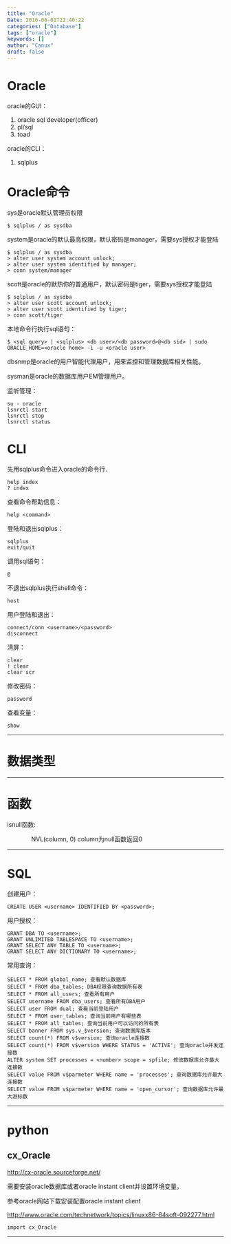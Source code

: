 ```yaml
---
title: "Oracle"
Date: 2016-06-01T22:40:22
categories: ["Database"]
tags: ["oracle"]
keywords: []
author: "Canux"
draft: false
---
```


# Oracle

oracle的GUI：
1. oracle sql developer(officer)
2. pl/sql
3. toad

oracle的CLI：
1. sqlplus

# Oracle命令

sys是oracle默认管理员权限

    $ sqlplus / as sysdba

system是oracle的默认最高权限，默认密码是manager，需要sys授权才能登陆

    $ sqlplus / as sysdba
    > alter user system account unlock;
    > alter user system identified by manager;
    > conn system/manager

scott是oracle的默热你的普通用户，默认密码是tiger，需要sys授权才能登陆

    $ sqlplus / as sysdba
    > alter user scott account unlock;
    > alter user scott identified by tiger;
    > conn scott/tiger

本地命令行执行sql语句：

    $ <sql query> | <sqlplus> <db user>/<db password>@<db sid> | sudo ORACLE_HOME=<oracle home> -i -u <oracle user>

dbsnmp是oracle的用户智能代理用户，用来监控和管理数据库相关性能。

sysman是oracle的数据库用户EM管理用户。

监听管理：

    su - oracle
    lsnrctl start
    lsnrctl stop
    lsnrctl status

# CLI

先用sqlplus命令进入oracle的命令行．

    help index
    ? index

查看命令帮助信息：

    help <command>

登陆和退出sqlplus：

    sqlplus
    exit/quit

调用sql语句：

    @

不退出sqlplus执行shell命令：

    host

用户登陆和退出：

    connect/conn <username>/<password>
    disconnect

清屏：

    clear
    ! clear
    clear scr

修改密码：

    password

查看变量：

    show

***

# 数据类型

***

# 函数

isnull函数:

　　　　NVL(column, 0)    column为null函数返回0

***

# SQL

创建用户：

    CREATE USER <username> IDENTIFIED BY <password>;

用户授权：

    GRANT DBA TO <username>;
    GRANT UNLIMITED TABLESPACE TO <username>;
    GRANT SELECT ANY TABLE TO <username>;
    GRANT SELECT ANY DICTIONARY TO <username>;

常用查询：

    SELECT * FROM global_name; 查看默认数据库
    SELECT * FROM dba_tables; DBA权限查询数据所有表
    SELECT * FROM all_users; 查看所有用户
    SELECT username FROM dba_users; 查看所有DBA用户
    SELECT user FROM dual; 查看当前登陆用户
    SELECT * FROM user_tables; 查询当前用户有哪些表
    SELECT * FROM all_tables; 查询当前用户可以访问的所有表
    SELECT banner FROM sys.v_$version; 查询数据库版本
    SELECT count(*) FROM v$version; 查询oracle连接数
    SELECT count(*) FROM v$version WHERE STATUS = 'ACTIVE'; 查询oracle并发连接数
    ALTER system SET processes = <number> scope = spfile; 修改数据库允许最大连接数
    SELECT value FROM v$parmeter WHERE name = 'processes'; 查询数据库允许最大连接数
    SELECT value FROM v$parmeter WHERE name = 'open_cursor'; 查询数据库允许最大游标数

***

# python

## cx_Oracle

<http://cx-oracle.sourceforge.net/>

需要安装oracle数据库或者oracle instant client并设置环境变量。

参考oracle网站下载安装配置oracle instant client

<http://www.oracle.com/technetwork/topics/linuxx86-64soft-092277.html>

    import cx_Oracle

***

